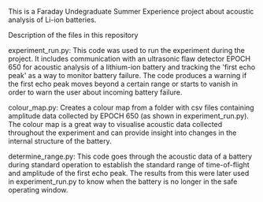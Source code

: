 This is a Faraday Undegraduate Summer Experience project about acoustic analysis of Li-ion batteries.

Description of the files in this repository

experiment_run.py:
This code was used to run the experiment during the project. It includes communication with an ultrasonic flaw detector EPOCH 650 for acoustic analysis of a lithium-ion battery and tracking the 'first echo peak' as a way to monitor battery failure. The code produces a warning if the first echo peak moves beyond a certain range or starts to vanish in order to warn the user about incoming battery failure.

colour_map.py:
Creates a colour map from a folder with csv files containing amplitude data collected by EPOCH 650 (as shown in experiment_run.py). The colour map is a great way to visualise acoustic data collected throughout the experiment and can provide insight into changes in the internal structure of the battery.

determine_range.py:
This code goes through the acoustic data of a battery during standard operation to establish the standard range of time-of-flight and amplitude of the first echo peak. The results from this were later used in experiment_run.py to know when the battery is no longer in the safe operating window.

